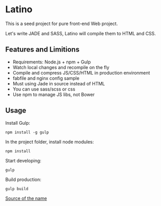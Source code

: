 # Latino

This is a seed project for pure front-end Web project.

Let's write JADE and SASS, Latino will compile them to HTML and CSS.

## Features and Limitions

  * Requirements: Node.js + npm + Gulp
  * Watch local changes and recompile on the fly
  * Compile and compress JS/CSS/HTML in production environment
  * fabfile and nginx config sample
  * Must using Jade in source instead of HTML
  * You can use sass/scss or css
  * Use npm to manage JS libs, not Bower

## Usage

Install Gulp:

```
npm install -g gulp
```

In the project folder, install node modules:

```
npm install
```

Start developing:

```
gulp
```

Build production:

```
gulp build
```

[Source of the name](https://www.youtube.com/watch?v=hSzmVFF58Mo)
